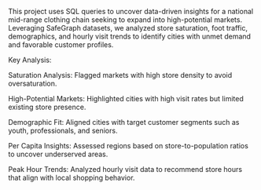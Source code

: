 This project uses SQL queries to uncover data-driven insights for a national mid-range clothing chain seeking to expand into high-potential markets. Leveraging SafeGraph datasets, we analyzed store saturation, foot traffic, demographics, and hourly visit trends to identify cities with unmet demand and favorable customer profiles.

Key Analysis:

Saturation Analysis: Flagged markets with high store density to avoid oversaturation.

High-Potential Markets: Highlighted cities with high visit rates but limited existing store presence.

Demographic Fit: Aligned cities with target customer segments such as youth, professionals, and seniors.

Per Capita Insights: Assessed regions based on store-to-population ratios to uncover underserved areas.

Peak Hour Trends: Analyzed hourly visit data to recommend store hours that align with local shopping behavior.
